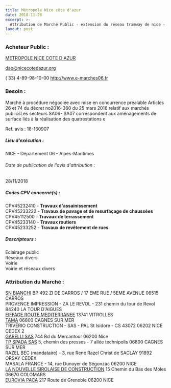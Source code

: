 ```yaml
---
title: Métropole Nice côte d'azur
date: 2018-11-28
excerpt: >-
  Attribution de Marché Public - extension du réseau tramway de nice - réalisation de la ligne ouest - est de tramway - aménagement et vrd pour les secteurs sa06 et sa 07
layout: post
---
```


### Acheteur Public : 
<a href="/acheteur-32/siren-200030195"> METROPOLE NICE COTE D AZUR</a><br/>



dao@nicecotedazur.org

( 33) 4-89-98-10-00
http://www.e-marches06.fr
### Besoin :

Marché à procédure négociée avec mise en concurrence préalable Articles 26 et 74 du décret no2016-360 du 25 mars 2016 relatif aux marchés publicsLes secteurs SA06- SA07 correspondent aux aménagements de surface liés à la réalisation des quatrestations e

Ref. avis : 18-160907


##### Lieu d'exécution :

NICE - Département 06 - Alpes-Maritimes

###### Date de publication de l'avis d'attribution : 
28/11/2018

##### Codes CPV concerné(s) :
CPV45232410 - **Travaux d'assainissement** <br/>
CPV45233222 - **Travaux de pavage et de resurfaçage de chaussées** <br/>
CPV45112500 - **Travaux de terrassement** <br/>
CPV45233140 - **Travaux routiers** <br/>
CPV45233252 - **Travaux de revêtement de rues** <br/>

##### Descripteurs :
Eclairage public <br/>
Réseaux divers <br/>
Voirie <br/>
Voirie et réseaux divers <br/>

### Attribution du Marché :
<a href="/entreprise-262/siren-444556591"> SN BIANCHI</a>    BP 492 ZI DE CARROS / 17 EME RUE / 5EME AVENUE 06515 CARROS <br/>
PROVENCE IMPRESSION - ZA LE REVOL - 231 chemin du tour de Revol 84240 LA TOUR D'AIGUES <br/>
<a href="/entreprise-258/siren-398762211"> EIFFAGE ROUTE MEDITERRANEE</a>     13741 VITROLLES <br/>
<a href="/entreprise-253/siren-036620326"> TAMA</a>     06800 CAGNES SUR MER <br/>
TRIVERIO CONSTRUCTION - SAS - PAL St Isidore - CS 43072 06202 NICE CEDEX 2 <br/>
<a href="/entreprise-255/siren-331240960"> GARELLI SAS</a>    744 Bd du Mercantour 06200 Nice <br/>
<a href="/entreprise-260/siren-413179607"> TP SPADA SAS</a>    5, chemin des presses - 7 allée technipolis 06800 CAGNES SUR MER <br/>
RAZEL BEC (mandataire) - 3, rue René Razel Christ de SACLAY 91892 ORSAY CEDEX <br/>
MASALA FRANCE - 14, rue Dunoyer de Ségonzac 06200 NICE <br/>
<a href="/entreprise-262/siren-442849790"> LA NOUVELLE SIROLAISE DE CONSTRUCTION</a>    15 Chemin du Bas des Moles 06670 COLOMARS <br/>
<a href="/entreprise-253/siren-307191015"> EUROVIA PACA</a>    217 Route de Grenoble 06200 NICE <br/>
